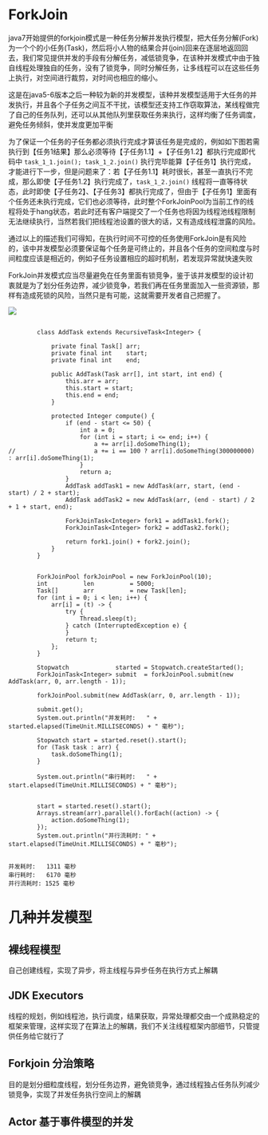 


 ForkJoin
==

java7开始提供的forkjoin模式是一种任务分解并发执行模型，把大任务分解(Fork)为一个个的小任务(Task)，然后将小人物的结果合并(join)回来在逐层地返回回去，我们常见提供并发的手段有分解任务，减低锁竞争，在该种并发模式中由于独自线程处理独自的任务，没有了锁竞争，同时分解任务，让多线程可以在这些任务上执行，对空间进行裁剪，对时间也相应的缩小。

这是在java5-6版本之后一种较为新的并发模型，该种并发模型适用于大任务的并发执行，并且各个子任务之间互不干扰，该模型还支持工作窃取算法，某线程做完了自己的任务队列，还可以从其他队列里获取任务来执行，这样均衡了任务调度，避免任务倾斜，使并发度更加平衡

为了保证一个任务的子任务都必须执行完成才算该任务是完成的，例如如下图若需执行到【任务1结果】那么必须等待【子任务1.1】+【子任务1.2】都执行完成即代码中 `task_1_1.join(); task_1_2.join()` 执行完毕能算【子任务1】执行完成，才能进行下一步，但是问题来了：若【子任务1.1】耗时很长，甚至一直执行不完成，那么即使【子任务1.2】执行完成了，`task_1_2.join()` 线程将一直等待状态，此时即使【子任务2】、【子任务3】都执行完成了，但由于【子任务1】里面有个任务还未执行完成，它们也必须等待，此时整个ForkJoinPool为当前工作的线程将处于hang状态，若此时还有客户端提交了一个任务也将因为线程池线程限制无法继续执行，当然若我们把线程池设置的很大的话，又有造成线程泄露的风险。

通过以上的描述我们可得知，在执行时间不可控的任务使用ForkJoin是有风险的，该中并发模型必须要保证每个任务是可终止的，并且各个任务的空间粒度与时间粒度应该是相近的，例如子任务设置相应的超时机制，若发现异常就快速失败

ForkJoin并发模式应当尽量避免在任务里面有锁竞争，鉴于该并发模型的设计初衷就是为了划分任务边界，减少锁竞争，若我们再在任务里面加入一些资源锁，那样有造成死锁的风险，当然只是有可能，这就需要开发者自己把握了。




![](http://cdn2.infoqstatic.com/statics_s1_20160622-0236/resource/articles/fork-join-introduction/zh/resources/21.png)


```

		class AddTask extends RecursiveTask<Integer> {

			private final Task[] arr;
			private final int    start;
			private final int    end;

			public AddTask(Task arr[], int start, int end) {
				this.arr = arr;
				this.start = start;
				this.end = end;
			}

			protected Integer compute() {
				if (end - start <= 50) {
					int a = 0;
					for (int i = start; i <= end; i++) {
						a += arr[i].doSomeThing(1);
//						a += i == 100 ? arr[i].doSomeThing(300000000) : arr[i].doSomeThing(1);
					}
					return a;
				}
				AddTask addTask1 = new AddTask(arr, start, (end - start) / 2 + start);
				AddTask addTask2 = new AddTask(arr, (end - start) / 2 + 1 + start, end);

				ForkJoinTask<Integer> fork1 = addTask1.fork();
				ForkJoinTask<Integer> fork2 = addTask2.fork();

				return fork1.join() + fork2.join();
			}
		}


		ForkJoinPool forkJoinPool = new ForkJoinPool(10);
		int          len          = 5000;
		Task[]       arr          = new Task[len];
		for (int i = 0; i < len; i++) {
			arr[i] = (t) -> {
				try {
					Thread.sleep(t);
				} catch (InterruptedException e) {
				}
				return t;
			};
		}

		Stopwatch             started = Stopwatch.createStarted();
		ForkJoinTask<Integer> submit  = forkJoinPool.submit(new AddTask(arr, 0, arr.length - 1));

		forkJoinPool.submit(new AddTask(arr, 0, arr.length - 1));

		submit.get();
		System.out.println("并发耗时:   " + started.elapsed(TimeUnit.MILLISECONDS) + " 毫秒");

		Stopwatch start = started.reset().start();
		for (Task task : arr) {
			task.doSomeThing(1);
		}

		System.out.println("串行耗时:   " + start.elapsed(TimeUnit.MILLISECONDS) + " 毫秒");


		start = started.reset().start();
		Arrays.stream(arr).parallel().forEach((action) -> {
			action.doSomeThing(1);
		});
		System.out.println("并行流耗时: " + start.elapsed(TimeUnit.MILLISECONDS) + " 毫秒");


并发耗时:   1311 毫秒
串行耗时:   6170 毫秒
并行流耗时: 1525 毫秒

```

# 几种并发模型

## 裸线程模型
自己创建线程，实现了异步，将主线程与异步任务在执行方式上解耦

## JDK Executors
线程的规划，例如线程池，执行调度，结果获取，异常处理都交由一个成熟稳定的框架来管理，这样实现了在算法上的解耦，我们不关注线程框架内部细节，只管提供任务给它就行了

## Forkjoin 分治策略
目的是划分细粒度线程，划分任务边界，避免锁竞争，通过线程独占任务队列减少锁竞争，实现了并发任务执行空间上的解耦


## Actor 基于事件模型的并发





